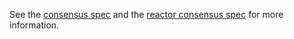 See the [consensus spec](https://github.com/tendermint/spec/tree/master/spec/consensus) and the [reactor consensus spec](https://github.com/tendermint/spec/tree/master/spec/reactors) for more information.
